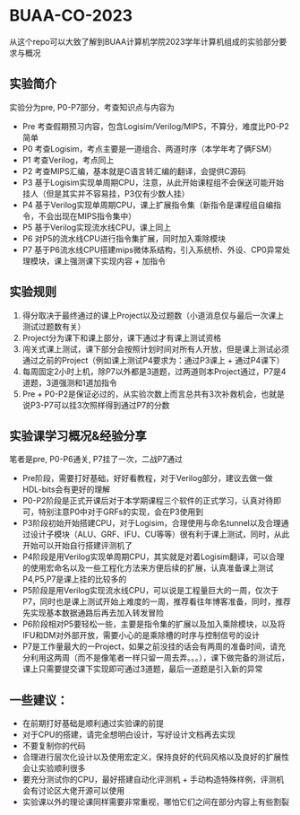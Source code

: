 # BUAA-CO-2023

从这个repo可以大致了解到BUAA计算机学院2023学年计算机组成的实验部分要求与概况

## 实验简介
实验分为pre, P0-P7部分，考查知识点与内容为
- Pre 考查假期预习内容，包含Logisim/Verilog/MIPS，不算分，难度比P0-P2简单
- P0 考查Logisim，考点主要是一道组合、两道时序（本学年考了俩FSM）
- P1 考查Verilog，考点同上
- P2 考查MIPS汇编，基本就是C语言转汇编的翻译，会提供C源码
- P3 基于Logisim实现单周期CPU，注意，从此开始课程组不会保送可能开始挂人（但是其实并不容易挂，P3仅有少数人挂）
- P4 基于Verilog实现单周期CPU，课上扩展指令集（新指令是课程组自编指令，不会出现在MIPS指令集中）
- P5 基于Verilog实现流水线CPU，课上同上
- P6 对P5的流水线CPU进行指令集扩展，同时加入乘除模块
- P7 基于P6流水线CPU搭建mips微体系结构，引入系统桥、外设、CP0异常处理模块，课上强测课下实现内容 + 加指令

## 实验规则
1. 得分取决于最终通过的课上Project以及过题数（小道消息仅与最后一次课上测试过题数有关）
2. Project分为课下和课上部分，课下通过才有课上测试资格
3. 闯关式课上测试，课下部分会按照计划时间对所有人开放，但是课上测试必须通过之前的Project（例如课上测试P4要求为：通过P3课上 + 通过P4课下）
4. 每周固定2小时上机，除P7以外都是3道题，过两道则本Project通过，P7是4道题，3道强测和1道加指令
5. Pre + P0-P2是保证必过的，从实验次数上而言总共有3次补救机会，也就是说P3-P7可以挂3次照样得到通过P7的分数

## 实验课学习概况&经验分享
笔者是pre, P0-P6通关, P7挂了一次，二战P7通过

- Pre阶段，需要打好基础，好好看教程，对于Verilog部分，建议去做一做HDL-bits会有更好的理解
- P0-P2阶段是正式开课后对于本学期课程三个软件的正式学习，认真对待即可，特别注意P0中对于GRFs的实现，会在P3使用到
- P3阶段初始开始搭建CPU，对于Logisim，合理使用与命名tunnel以及合理通过设计子模块（ALU、GRF、IFU、CU等等）很有利于课上测试，同时，从此开始可以开始自行搭建评测机了
- P4阶段是用Verilog实现单周期CPU，其实就是对着Logisim翻译，可以合理的使用宏命名以及一些工程化方法来方便后续的扩展，认真准备课上测试P4,P5,P7是课上挂的比较多的
- P5阶段是用Verilog实现流水线CPU，可以说是工程量巨大的一周，仅次于P7，同时也是课上测试开始上难度的一周，推荐看往年博客准备，同时，推荐先实现基本数据通路后再去加入转发冒险
- P6阶段相对P5要轻松一些，主要是指令集的扩展以及加入乘除模块，以及将IFU和DM对外部开放，需要小心的是乘除槽的时序与控制信号的设计
- P7是工作量最大的一Project，如果之前没挂的话会有两周的准备时间，请充分利用这两周（而不是像笔者一样只留一周去弄。。。），课下做完备的测试后，课上只需要提交课下实现即可通过3道题，最后一道题是引入新的异常

## 一些建议：
- 在前期打好基础是顺利通过实验课的前提
- 对于CPU的搭建，请完全想明白设计，写好设计文档再去实现
- 不要复制你的代码
- 合理进行层次化设计以及使用宏定义，保持良好的代码风格以及良好的扩展性会让实验顺利很多
- 要充分测试你的CPU，最好搭建自动化评测机 + 手动构造特殊样例，评测机会有讨论区大佬开源可以使用
- 实验课以外的理论课同样需要非常重视，哪怕它们之间在部分内容上有些割裂
